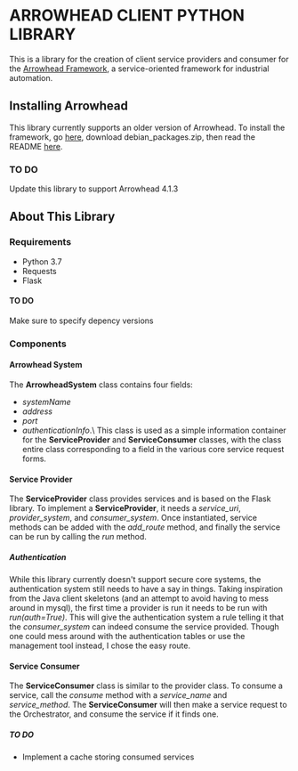 # ARROWHEAD CLIENT PYTHON LIBRARY
This is a library for the creation of client service providers and consumer for the [Arrowhead Framework](www.arrowhead.eu), a service-oriented framework for industrial automation.

## Installing Arrowhead
This library currently supports an older version of Arrowhead.
To install the framework, go [here](https://github.com/arrowhead-f/core-java/releases/tag/4.1.0), download debian\_packages.zip, then read the README [here](https://github.com/arrowhead-f/core-java).

### TO DO
Update this library to support Arrowhead 4.1.3

## About This Library
### Requirements
 - Python 3.7
 - Requests
 - Flask

#### TO DO
Make sure to specify depency versions

### Components
#### Arrowhead System
The **ArrowheadSystem** class contains four fields:
 - *systemName*
 - *address*
 - *port*
 - *authenticationInfo*.\\
This class is used as a simple information container for the **ServiceProvider** and **ServiceConsumer** classes, with the class entire class corresponding to a field in the various core service request forms.

#### Service Provider
The **ServiceProvider** class provides services and is based on the Flask library.
To implement a **ServiceProvider**, it needs a *service_uri*, *provider_system*, and *consumer_system*.
Once instantiated, service methods can be added with the *add_route* method, and finally the service can be run by calling the *run* method.

##### Authentication
While this library currently doesn't support secure core systems, the authentication system still needs to have a say in things.
Taking inspiration from the Java client skeletons (and an attempt to avoid having to mess around in mysql), the first time a provider is run it needs to be run with *run(auth=True)*.
This will give the authentication system a rule telling it that the *consumer_system* can indeed consume the service provided.
Though one could mess around with the authentication tables or use the management tool instead, I chose the easy route.

#### Service Consumer
The **ServiceConsumer** class is similar to the provider class.
To consume a service, call the *consume* method with a *service_name* and *service_method*.
The **ServiceConsumer** will then make a service request to the Orchestrator, and consume the service if it finds one.

##### TO DO
 - Implement a cache storing consumed services

